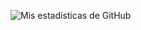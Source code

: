 ![Mis estadísticas de GitHub](https://github-readme-stats.vercel.app/api/top-langs/?username=mau-14&layout=compact&theme=dark&langs_count=8)
